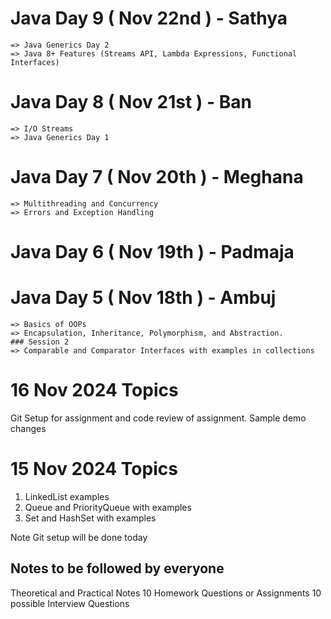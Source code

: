 # Java Day 9 ( Nov 22nd ) - Sathya 
    => Java Generics Day 2
    => Java 8+ Features (Streams API, Lambda Expressions, Functional Interfaces)

# Java Day 8 ( Nov 21st ) - Ban
    => I/O Streams
    => Java Generics Day 1

# Java Day 7 ( Nov 20th ) - Meghana
    => Multithreading and Concurrency
    => Errors and Exception Handling 

# Java Day 6 ( Nov 19th ) - Padmaja
    

# Java Day 5 ( Nov 18th ) - Ambuj
    => Basics of OOPs
    => Encapsulation, Inheritance, Polymorphism, and Abstraction.
    ### Session 2 
    => Comparable and Comparator Interfaces with examples in collections

# 16 Nov 2024 Topics 

Git Setup for assignment and code review of assignment. 
Sample demo changes

# 15 Nov 2024 Topics

1. LinkedList examples 
2. Queue and PriorityQueue with examples
3. Set and HashSet with examples

Note Git setup will be done today 


## Notes to be followed by everyone

Theoretical and Practical Notes
10 Homework Questions or Assignments
10 possible Interview Questions